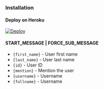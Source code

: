 ### Installation
#### Deploy on Heroku
[![Deploy](https://www.herokucdn.com/deploy/button.svg)](https://heroku.com/deploy?template=https://github.com/anon907/menfess)</br>




#### START_MESSAGE | FORCE_SUB_MESSAGE

* `{first_name}` - User first name
* `{last_name}` - User last name
* `{id}` - User ID
* `{mention}` - Mention the user
* `{username}` - Username
* `{fullname}` - Username

